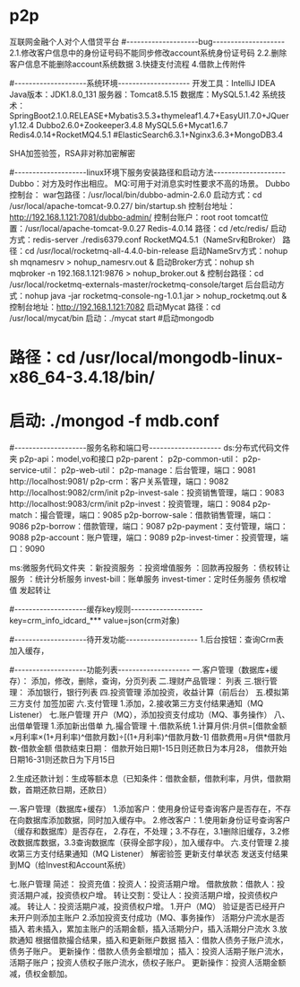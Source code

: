 # p2p
互联网金融个人对个人借贷平台
#--------------------bug--------------------
2.1.修改客户信息中的身份证号码不能同步修改account系统身份证号码
2.2.删除客户信息不能删除account系统数据
3.快捷支付流程
4.借款上传附件

#--------------------系统环境--------------------
开发工具：IntelliJ IDEA
Java版本：JDK1.8.0_131
服务器：Tomcat8.5.15
数据库：MySQL5.1.42
系统技术：
SpringBoot2.1.0.RELEASE+Mybatis3.5.3+thymeleaf1.4.7+EasyUI1.7.0+JQuery1.12.4
Dubbo2.6.0+Zookeeper3.4.8
MySQL5.6+Mycat1.6.7
Redis4.0.14+RocketMQ4.5.1
#ElasticSearch6.3.1+Nginx3.6.3+MongoDB3.4

SHA加签验签，RSA非对称加密解密

#--------------------linux环境下服务安装路径和启动方法--------------------
Dubbo：对方及时作出相应。
MQ:可用于对消息实时性要求不高的场景。
Dubbo控制台：
    war包路径：/usr/local/bin/dubbo-admin-2.6.0
    启动方式：cd /usr/local/apache-tomcat-9.0.27/
                bin/startup.sh
    控制台地址：http://192.168.1.121:7081/dubbo-admin/
    控制台账户：root root
    tomcat位置：/usr/local/apache-tomcat-9.0.27
Redis-4.0.14
    路径：cd /etc/redis/
    启动方式：redis-server ./redis6379.conf
RocketMQ4.5.1（NameSrv和Broker）
    路径：cd /usr/local/rocketmq-all-4.4.0-bin-release
    启动NameSrv方式：nohup sh mqnamesrv > nohup_namesrv.out &
    启动Broker方式：nohup sh mqbroker -n 192.168.1.121:9876 > nohup_broker.out &
    控制台路径：cd /usr/local/rocketmq-externals-master/rocketmq-console/target
    后台启动方式：nohup java -jar rocketmq-console-ng-1.0.1.jar > nohup_rocketmq.out &
    控制台地址：http://192.168.1.121:7082
启动Mycat
    路径：cd /usr/local/mycat/bin
    启动：./mycat start
#启动mongodb
#     路径：cd /usr/local/mongodb-linux-x86_64-3.4.18/bin/
#     启动: ./mongod -f mdb.conf

     
    

#--------------------服务名称和端口号--------------------
ds:分布式代码文件夹
p2p-api：model,vo和接口
p2p-parent：
p2p-common-util：
p2p-service-util：
p2p-web-util：
p2p-manage：后台管理，端口：9081
http://localhost:9081/
p2p-crm：客户关系管理，端口：9082
http://localhost:9082/crm/init
p2p-invest-sale：投资销售管理，端口：9083
http://localhost:9083/crm/init
p2p-invest：投资管理，端口：9084
p2p-match：撮合管理，端口：9085
p2p-borrow-sale：借款销售管理，端口：9086
p2p-borrow：借款管理，端口：9087
p2p-payment：支付管理，端口：9088
p2p-account：账户管理，端口：9089
p2p-invest-timer：投资管理，端口：9090

ms:微服务代码文件夹
：新投资服务
：投资增值服务
：回款再投服务
：债权转让服务
：统计分析服务
invest-bill：账单服务
invest-timer：定时任务服务
债权增值
发起转让


#--------------------缓存key规则--------------------
key=crm_info_idcard_*** value=json(crm对象)



#--------------------待开发功能--------------------
1.后台按钮：查询Crm表加入缓存，



#--------------------功能列表--------------------
一.客户管理（数据库+缓存）：
添加，修改，删除，查询，分页列表
二.理财产品管理：
列表
三.银行管理：
添加银行，银行列表
四.投资管理
添加投资，收益计算（前后台）
五.模拟第三方支付
加签加密
六.支付管理
1.添加，2.接收第三方支付结果通知（MQ Listener）
七.账户管理
开户（MQ），添加投资支付成功（MQ、事务操作）
八、出借单管理
1.添加新出借单
九.撮合管理
十.借款系统
1.计算月供:月供=[借款金额×月利率×(1+月利率)^借款月数]÷[(1+月利率)^借款月数-1]
借款费用=月供*借款月数-借款金额
借款结束日期：
借款开始日期1-15日则还款日为本月28，
借款开始日期16-31则还款日为下月15日

2.生成还款计划：生成等额本息（已知条件：借款金额，借款利率，月供，借款期数，首期还款日期，还款日）


一.客户管理（数据库+缓存）
1.添加客户：使用身份证号查询客户是否存在，不存在向数据库添加数据，同时加入缓存中。
2.修改客户：1.使用新身份证号查询客户（缓存和数据库）是否存在，
2.存在，不处理；3.不存在，3.1删除旧缓存，3.2修改数据库数据，3.3查询数据库（获得全部字段），加入缓存中。
六.支付管理
2.接收第三方支付结果通知（MQ Listener）
解密验签
更新支付单状态
发送支付结果到MQ（给Invest和Account系统）

七.账户管理
简述：
投资充值：投资人：投资活期户增。
借款放款：借款人：投资活期户减，投资债权户增。
转让交割：受让人：投资活期户增，投资债权户减。
          转让人：投资活期户减，投资债权户增。
1.开户（MQ）
验证是否已经开户
未开户则添加主账户
2.添加投资支付成功（MQ、事务操作）
活期分户流水是否插入
若未插入，累加主账户的活期金额，插入活期分户，插入活期分户流水
3.放款通知
根据借款撮合结果，插入和更新账户数据
插入：借款人债务子账户流水，债务子账户。
更新操作：借款人债务金额增加；
插入：投资人活期子账户流水，活期子账户；投资人债权子账户流水，债权子账户。
更新操作：投资人活期金额减，债权金额加。






